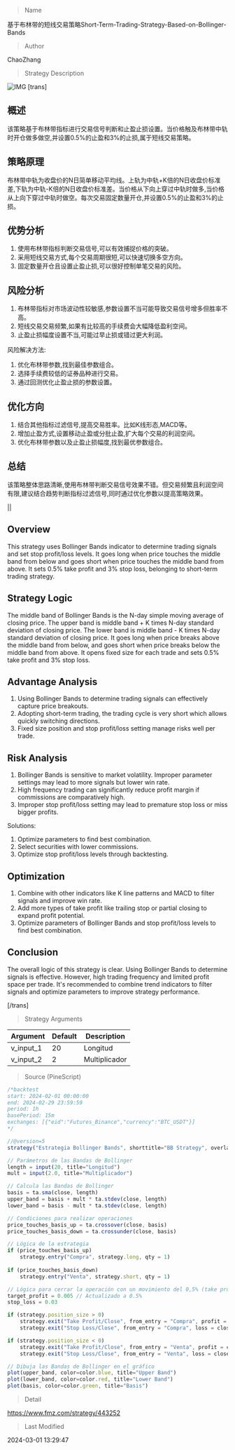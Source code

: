
> Name

基于布林带的短线交易策略Short-Term-Trading-Strategy-Based-on-Bollinger-Bands

> Author

ChaoZhang

> Strategy Description

![IMG](https://www.fmz.com/upload/asset/c37c8c6a6f7f29ce1f.png)
[trans]

## 概述

该策略基于布林带指标进行交易信号判断和止盈止损设置。当价格触及布林带中轨时开仓做多做空,并设置0.5%的止盈和3%的止损,属于短线交易策略。

## 策略原理

布林带中轨为收盘价的N日简单移动平均线。上轨为中轨+K倍的N日收盘价标准差,下轨为中轨-K倍的N日收盘价标准差。当价格从下向上穿过中轨时做多,当价格从上向下穿过中轨时做空。每次交易固定数量开仓,并设置0.5%的止盈和3%的止损。

## 优势分析

1. 使用布林带指标判断交易信号,可以有效捕捉价格的突破。
2. 采用短线交易方式,每个交易周期很短,可以快速切换多空方向。
3. 固定数量开仓且设置止盈止损,可以很好控制单笔交易的风险。

## 风险分析

1. 布林带指标对市场波动性较敏感,参数设置不当可能导致交易信号增多但胜率不高。
2. 短线交易交易频繁,如果有比较高的手续费会大幅降低盈利空间。
3. 止盈止损幅度设置不当,可能过早止损或错过更大利润。

风险解决方法:

1. 优化布林带参数,找到最佳参数组合。
2. 选择手续费较低的证券品种进行交易。 
3. 通过回测优化止盈止损的参数设置。

## 优化方向  

1. 结合其他指标过滤信号,提高交易胜率。比如K线形态,MACD等。
2. 增加止盈方式,设置移动止盈或分批止盈,扩大每个交易的利润空间。
3. 优化布林带参数以及止盈止损幅度,找到最优参数组合。

## 总结

该策略整体思路清晰,使用布林带判断交易信号效果不错。但交易频繁且利润空间有限,建议结合趋势判断指标过滤信号,同时通过优化参数以提高策略效果。

||

## Overview

This strategy uses Bollinger Bands indicator to determine trading signals and set stop profit/loss levels. It goes long when price touches the middle band from below and goes short when price touches the middle band from above. It sets 0.5% take profit and 3% stop loss, belonging to short-term trading strategy.

## Strategy Logic  

The middle band of Bollinger Bands is the N-day simple moving average of closing price. The upper band is middle band + K times N-day standard deviation of closing price. The lower band is middle band - K times N-day standard deviation of closing price. It goes long when price breaks above the middle band from below, and goes short when price breaks below the middle band from above. It opens fixed size for each trade and sets 0.5% take profit and 3% stop loss.

## Advantage Analysis

1. Using Bollinger Bands to determine trading signals can effectively capture price breakouts.  
2. Adopting short-term trading, the trading cycle is very short which allows quickly switching directions.
3. Fixed size position and stop profit/loss setting manage risks well per trade.

## Risk Analysis  

1. Bollinger Bands is sensitive to market volatility. Improper parameter settings may lead to more signals but lower win rate. 
2. High frequency trading can significantly reduce profit margin if commissions are comparatively high.  
3. Improper stop profit/loss setting may lead to premature stop loss or miss bigger profits.  

Solutions:

1. Optimize parameters to find best combination.  
2. Select securities with lower commissions.
3. Optimize stop profit/loss levels through backtesting.  

## Optimization  

1. Combine with other indicators like K line patterns and MACD to filter signals and improve win rate. 
2. Add more types of take profit like trailing stop or partial closing to expand profit potential.
3. Optimize parameters of Bollinger Bands and stop profit/loss levels to find best combination.  

## Conclusion  

The overall logic of this strategy is clear. Using Bollinger Bands to determine signals is effective. However, high trading frequency and limited profit space per trade. It's recommended to combine trend indicators to filter signals and optimize parameters to improve strategy performance.

[/trans]

> Strategy Arguments



|Argument|Default|Description|
|----|----|----|
|v_input_1|20|Longitud|
|v_input_2|2|Multiplicador|


> Source (PineScript)

``` javascript
/*backtest
start: 2024-02-01 00:00:00
end: 2024-02-29 23:59:59
period: 1h
basePeriod: 15m
exchanges: [{"eid":"Futures_Binance","currency":"BTC_USDT"}]
*/

//@version=5
strategy("Estrategia Bollinger Bands", shorttitle="BB Strategy", overlay=true)

// Parámetros de las Bandas de Bollinger
length = input(20, title="Longitud")
mult = input(2.0, title="Multiplicador")

// Calcula las Bandas de Bollinger
basis = ta.sma(close, length)
upper_band = basis + mult * ta.stdev(close, length)
lower_band = basis - mult * ta.stdev(close, length)

// Condiciones para realizar operaciones
price_touches_basis_up = ta.crossover(close, basis)
price_touches_basis_down = ta.crossunder(close, basis)

// Lógica de la estrategia
if (price_touches_basis_up)
    strategy.entry("Compra", strategy.long, qty = 1)
    
if (price_touches_basis_down)
    strategy.entry("Venta", strategy.short, qty = 1)

// Lógica para cerrar la operación con un movimiento del 0,5% (take profit) o 3% (stop loss)
target_profit = 0.005 // Actualizado a 0.5%
stop_loss = 0.03

if (strategy.position_size > 0)
    strategy.exit("Take Profit/Close", from_entry = "Compra", profit = close * (1 + target_profit))
    strategy.exit("Stop Loss/Close", from_entry = "Compra", loss = close * (1 - stop_loss))

if (strategy.position_size < 0)
    strategy.exit("Take Profit/Close", from_entry = "Venta", profit = close * (1 - target_profit))
    strategy.exit("Stop Loss/Close", from_entry = "Venta", loss = close * (1 + stop_loss))

// Dibuja las Bandas de Bollinger en el gráfico
plot(upper_band, color=color.blue, title="Upper Band")
plot(lower_band, color=color.red, title="Lower Band")
plot(basis, color=color.green, title="Basis")

```

> Detail

https://www.fmz.com/strategy/443252

> Last Modified

2024-03-01 13:29:47
